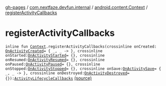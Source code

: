 [gh-pages](../../index.md) / [com.nextfaze.devfun.internal](../index.md) / [android.content.Context](index.md) / [registerActivityCallbacks](./register-activity-callbacks.md)

# registerActivityCallbacks

`inline fun `[`Context`](https://developer.android.com/reference/android/content/Context.html)`.registerActivityCallbacks(crossinline onCreated: `[`OnActivityCreated`](../-on-activity-created.md)` = { _, _ -> }, crossinline onStarted: `[`OnActivityStarted`](../-on-activity-started.md)` = {}, crossinline onResumed: `[`OnActivityResumed`](../-on-activity-resumed.md)` = {}, crossinline onPaused: `[`OnActivityPaused`](../-on-activity-paused.md)` = {}, crossinline onStopped: `[`OnActivityStopped`](../-on-activity-stopped.md)` = {}, crossinline onSave: `[`OnActivitySave`](../-on-activity-save.md)` = { _, _ -> }, crossinline onDestroyed: `[`OnActivityDestroyed`](../-on-activity-destroyed.md)` = {}): `[`ActivityLifecycleCallbacks`](https://developer.android.com/reference/android/app/Application/ActivityLifecycleCallbacks.html) [(source)](https://github.com/NextFaze/dev-fun/tree/master/devfun-internal/src/main/java/com/nextfaze/devfun/internal/ActivityCallbacks.kt#L26)